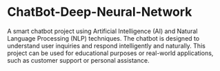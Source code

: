 # ChatBot-Deep-Neural-Network
A smart chatbot project using Artificial Intelligence (AI) and Natural Language Processing (NLP) techniques. The chatbot is designed to understand user inquiries and respond intelligently and naturally. This project can be used for educational purposes or real-world applications, such as customer support or personal assistance.
